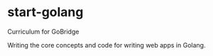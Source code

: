 # start-golang
Curriculum for GoBridge

Writing the core concepts and code for writing web apps in Golang. 
